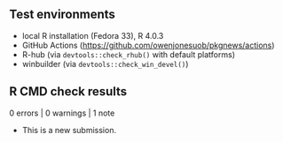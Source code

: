 ## Test environments

* local R installation (Fedora 33), R 4.0.3
* GitHub Actions (https://github.com/owenjonesuob/pkgnews/actions)
* R-hub (via `devtools::check_rhub()` with default platforms)
* winbuilder (via `devtools::check_win_devel()`)


## R CMD check results

0 errors | 0 warnings | 1 note

* This is a new submission.
